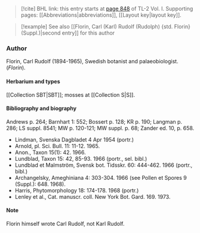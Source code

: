 > [!cite] BHL link: this entry starts at [page 848](https://www.biodiversitylibrary.org/item/103414#page/896/mode/1up) of TL-2 Vol. I.
> Supporting pages: [[Abbreviations|abbreviations]], [[Layout key|layout key]].

> [!example] See also [[Florin, Carl (Karl) Rudolf (Rudolph) {std. Florin} (Suppl.)|second entry]] for this author

### Author

Florin, Carl Rudolf (1894-1965), Swedish botanist and palaeobiologist. (*Florin*).

#### Herbarium and types

[[Collection SBT|SBT]]; mosses at [[Collection S|S]].

#### Bibliography and biography

Andrews p. 264; Barnhart 1: 552; Bossert p. 128; KR p. 190; Langman p. 286; LS suppl. 8541; MW p. 120-121; MW suppl. p. 68; Zander ed. 10, p. 658.
- Lindman, Svenska Dagbladet 4 Apr 1954 (portr.)
- Arnold, pl. Sci. Bull. 11: 11-12. 1965.
- Anon., Taxon 15(1): 42. 1966.
- Lundblad, Taxon 15: 42, 85-93. 1966 (portr., sel. bibl.)
- Lundblad et Malmström, Svensk bot. Tidsskr. 60: 444-462. 1966 (portr., bibl.)
- Archangelsky, Ameghiniana 4: 303-304. 1966 (see Pollen et Spores 9 (Suppl.): 648. 1968).
- Harris, Phytomorphology 18: 174-178. 1968 (portr.)
- Lenley et al., Cat. manuscr. coll. New York Bot. Gard. 169. 1973.

#### Note

Florin himself wrote Carl Rudolf, not Karl Rudolf.

